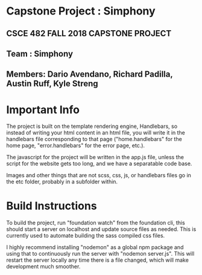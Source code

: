 Capstone Project : Simphony
===========================
## CSCE 482 FALL 2018 CAPSTONE PROJECT
## Team : Simphony
## Members: Dario Avendano, Richard Padilla, Austin Ruff, Kyle Streng

Important Info
==

The project is built on the template rendering engine, Handlebars, so instead of writing your html content in an html file, you will write it in the handlebars file corresponding to that page ("home.handlebars" for the home page, "error.handlebars" for the error page, etc.).

The javascript for the project will be written in the app.js file, unless the script for the website gets too long, and we have a separatable code base.

Images and other things that are not scss, css, js, or handlebars files go in the etc folder, probably in a subfolder within.

Build Instructions
==================

To build the project, run "foundation watch" from the foundation cli, this should start a server on localhost and update source files as needed.  This is currently used to automate building the sass compiled css files.

I highly recommend installing "nodemon" as a global npm package and using that to continuously run the server with "nodemon server.js".  This will restart the server locally any time there is a file changed, which will make development much smoother.